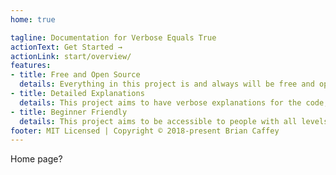 ```yaml
---
home: true

tagline: Documentation for Verbose Equals True
actionText: Get Started →
actionLink: start/overview/
features:
- title: Free and Open Source
  details: Everything in this project is and always will be free and open source. There is no premium content, paywall or credit card required.
- title: Detailed Explanations
  details: This project aims to have verbose explanations for the code, design decisions and best practices that are used in it's development.
- title: Beginner Friendly
  details: This project aims to be accessible to people with all levels of skill.
footer: MIT Licensed | Copyright © 2018-present Brian Caffey
---
```


Home page?